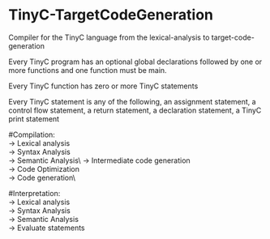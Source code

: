 # TinyC-TargetCodeGeneration
Compiler for the TinyC language from the lexical-analysis to  target-code-generation

Every TinyC program has an optional global declarations followed by one or more functions and one function must be main.

Every TinyC function has zero or more TinyC statements

Every TinyC statement is any of the following, an assignment statement, a control flow statement, a return statement, a declaration statement, a TinyC print statement

#Compilation:\
-> Lexical analysis\
-> Syntax Analysis\
-> Semantic Analysis\ 
-> Intermediate code generation \
-> Code Optimization \
-> Code generation\

#Interpretation:\
-> Lexical analysis \
-> Syntax Analysis \
-> Semantic Analysis \
-> Evaluate statements

